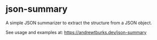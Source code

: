# json-summary
A simple JSON summarizer to extract the structure from a JSON object.

See usage and examples at: https://andrewtburks.dev/json-summary
